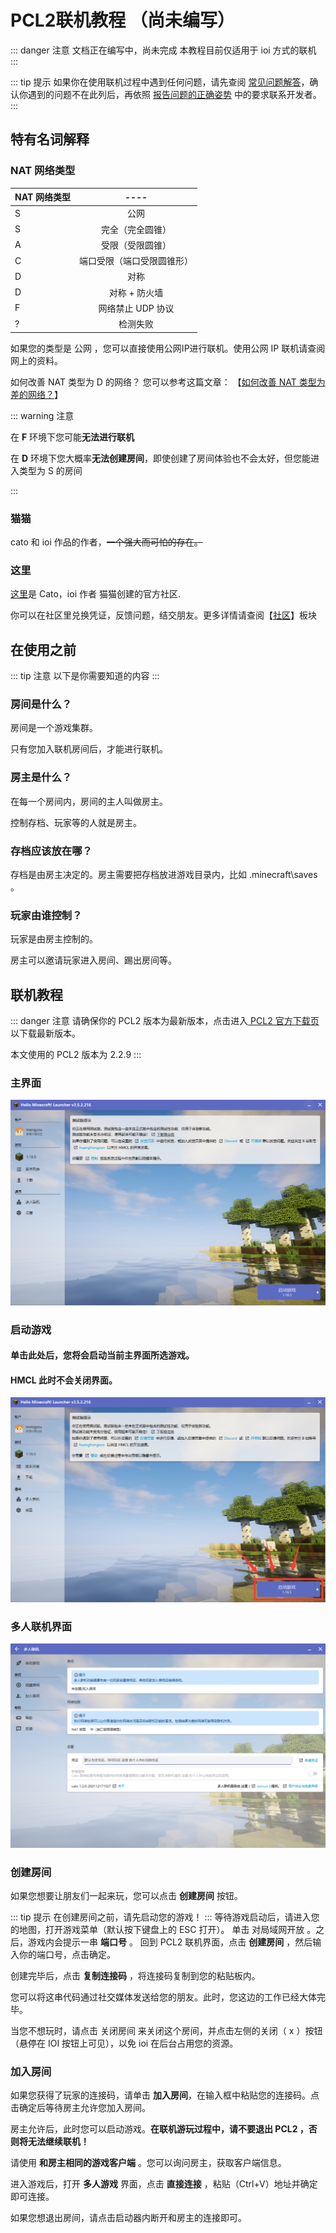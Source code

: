 # PCL2联机教程 （尚未编写）
::: danger 注意
文档正在编写中，尚未完成
本教程目前仅适用于 ioi 方式的联机
:::

::: tip 提示
如果你在使用联机过程中遇到任何问题，请先查阅 [常见问题解答](/faq.md)，确认你遇到的问题不在此列后，再依照 [报告问题的正确姿势](/report.md) 中的要求联系开发者。
:::

## 特有名词解释

### NAT 网络类型 
| NAT 网络类型    | ----  |
| ------------- |:-------------:| 
|S         | 公网 | 
| S      | 完全（完全圆锥）      |   
| A | 受限（受限圆锥）      |   
| C     | 端口受限（端口受限圆锥形）      |   
| D | 对称      | 
| D      | 对称 + 防火墙     |   
| F | 网络禁止 UDP 协议      | 
| ?      | 检测失败     |   

如果您的类型是 公网 ，您可以直接使用公网IP进行联机。使用公网 IP 联机请查阅网上的资料。

如何改善 NAT 类型为 D 的网络？
您可以参考这篇文章：
【[如何改善 NAT 类型为差的网络？](https://zkitefly.github.io/hmcld/help/launcher/multiplayer-symmetric.html)】

::: warning 注意

在 **F** 环境下您可能**无法进行联机**

在 **D**    环境下您大概率**无法创建房间**，即使创建了房间体验也不会太好，但您能进入类型为 S 的房间

:::

### 猫猫
cato 和 ioi 作品的作者，~~一个强大而可怕的存在。~~

### 这里

[这里](https://www.noin.cn)是 Cato，ioi 作者  猫猫创建的官方社区.
 
你可以在社区里兑换凭证，反馈问题，结交朋友。更多详情请查阅【[社区](/noin/pingzhengjiaocen.md)】板块

## 在使用之前
::: tip 注意
以下是你需要知道的内容
:::

### 房间是什么？

房间是一个游戏集群。

只有您加入联机房间后，才能进行联机。

### 房主是什么？

在每一个房间内，房间的主人叫做房主。

控制存档、玩家等的人就是房主。

### 存档应该放在哪？

存档是由房主决定的。房主需要把存档放进游戏目录内，比如 .minecraft\saves 。

### 玩家由谁控制？

玩家是由房主控制的。

房主可以邀请玩家进入房间、踢出房间等。

## 联机教程
::: danger 注意
请确保你的 PCL2 版本为最新版本，点击进入[ PCL2 官方下载页](https://afdian.net/p/0164034c016c11ebafcb52540025c377)以下载最新版本。

本文使用的 PCL2 版本为 2.2.9
:::
### 主界面
![zhujiemain.png](./png/zhujiemain.png)

### 启动游戏
#### 单击此处后，您将会启动当前主界面所选游戏。

#### HMCL 此时不会关闭界面。
![qingdong.png](./png/qidong.png)
 
### 多人联机界面
![duorenpro.png](./png/duorenpro.png)

### 创建房间

如果您想要让朋友们一起来玩，您可以点击 **创建房间** 按钮。

::: tip 提示
在创建房间之前，请先启动您的游戏！
:::
等待游戏启动后，请进入您的地图，打开游戏菜单（默认按下键盘上的 ESC 打开）。
单击 对局域网开放 。之后，游戏内会提示一串 **端口号** 。
回到 PCL2 联机界面，点击 **创建房间** ，然后输入你的端口号，点击确定。

创建完毕后，点击 **复制连接码** ，将连接码复制到您的粘贴板内。

您可以将这串代码通过社交媒体发送给您的朋友。此时，您这边的工作已经大体完毕。

当您不想玩时，请点击 关闭房间 来关闭这个房间，并点击左侧的关闭（ x ）按钮（悬停在 IOI 按钮上可见），以免 ioi 在后台占用您的资源。

### 加入房间
如果您获得了玩家的连接码，请单击 **加入房间**，在输入框中粘贴您的连接码。点击确定后等待房主允许您加入房间。

房主允许后，此时您可以启动游戏。**在联机游玩过程中，请不要退出 PCL2 ，否则将无法继续联机！**

请使用 **和房主相同的游戏客户端** 。您可以询问房主，获取客户端信息。

进入游戏后，打开 **多人游戏** 界面，点击 **直接连接** ，粘贴（Ctrl+V）地址并确定即可连接。

如果您想退出房间，请点击启动器内断开和房主的连接即可。